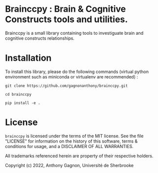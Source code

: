 # Brainccpy : Brain & Cognitive Constructs tools and utilities.

Brainccpy is a small library containing tools to investiguate brain and
cognitive constructs relationships.

Installation
=======
To install this library, please do the following commands (virtual python
environment such as miniconda or virtualenv are recommended) :

``git clone https://github.com/gagnonanthony/brainccpy.git``

``cd brainccpy``

``pip install -e .``

License
=======
``brainccpy`` is licensed under the terms of the MIT license. See the file
"LICENSE" for information on the history of this software, terms & conditions
for usage, and a DISCLAIMER OF ALL WARRANTIES.

All trademarks referenced herein are property of their respective holders.

Copyright (c) 2022, Anthony Gagnon,
Université de Sherbrooke
